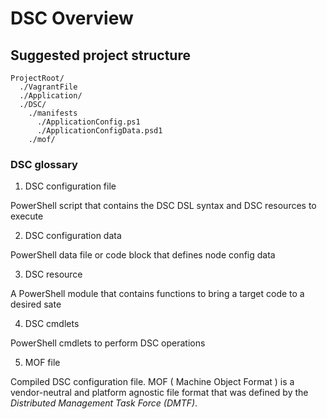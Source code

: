 # DSC Overview

## Suggested project structure

```shell
ProjectRoot/
  ./VagrantFile
  ./Application/
  ./DSC/
    ./manifests
      ./ApplicationConfig.ps1
      ./ApplicationConfigData.psd1
    ./mof/
```

### DSC glossary

1. DSC configuration file

  PowerShell script that contains the DSC DSL syntax and DSC resources to execute

2. DSC configuration data

  PowerShell data file or code block that defines node config data

3. DSC resource

  A PowerShell module that contains functions to bring a target code to a desired sate

4. DSC cmdlets

  PowerShell cmdlets to perform DSC operations

5. MOF file

  Compiled DSC configuration file. MOF ( Machine Object Format ) is a vendor-neutral and platform agnostic file format that was defined by the *Distributed Management Task Force (DMTF)*.



